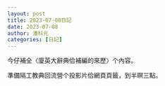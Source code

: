 ```yaml
---
layout: post
title: 2023-07-08日記
date: 2023-07-08
author: 潘科元
categories: [日記]
---
```


今仔補全〈廈英大辭典佮補編的來歷〉个內容。

準備隔工教典回流營个投影片佮網頁頁籤，到半暝三點。
